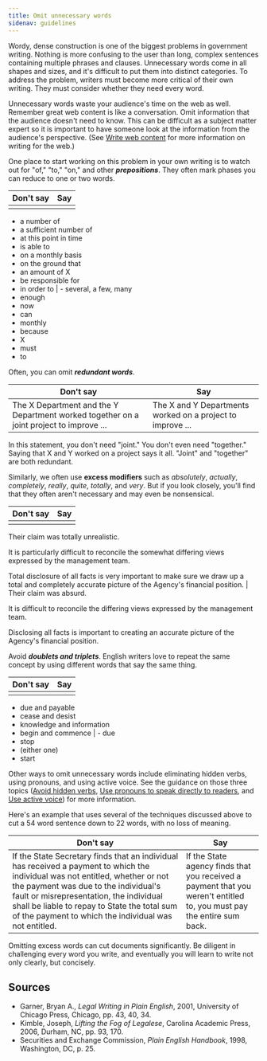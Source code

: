 ```yaml
---
title: Omit unnecessary words
sidenav: guidelines
---
```


Wordy, dense construction is one of the biggest problems in government writing. Nothing is more confusing to the user than long, complex sentences containing multiple phrases and clauses. Unnecessary words come in all shapes and sizes, and it's difficult to put them into distinct categories. To address the problem, writers must become more critical of their own writing. They must consider whether they need every word.

Unnecessary words waste your audience's time on the web as well. Remember great web content is like a conversation. Omit information that the audience doesn't need to know. This can be difficult as a subject matter expert so it is important to have someone look at the information from the audience's perspective. (See [Write web content](writeWeb.cfm) for more information on writing for the web.)

One place to start working on this problem in your own writing is to watch out for "of," "to," "on," and other _**prepositions**_. They often mark phases you can reduce to one or two words.

Don't say | Say
--------- | ---
          |

- a number of
- a sufficient number of
- at this point in time
- is able to
- on a monthly basis
- on the ground that
- an amount of X
- be responsible for
- in order to | - several, a few, many
- enough
- now
- can
- monthly
- because
- X
- must
- to

Often, you can omit **_redundant words_**.

Don't say                                                                               | Say
--------------------------------------------------------------------------------------- | ----------------------------------------------------------
The X Department and the Y Department worked together on a joint project to improve ... | The X and Y Departments worked on a project to improve ...

In this statement, you don't need "joint." You don't even need "together." Saying that X and Y worked on a project says it all. "Joint" and "together" are both redundant.

Similarly, we often use **excess modifiers** such as _absolutely_, _actually_, _completely_, _really_, _quite_, _totally_, and _very_. But if you look closely, you'll find that they often aren't necessary and may even be nonsensical.

Don't say | Say
--------- | ---
          |

Their claim was totally unrealistic.

It is particularly difficult to reconcile the somewhat differing views expressed by the management team.

Total disclosure of all facts is very important to make sure we draw up a total and completely accurate picture of the Agency's financial position. | Their claim was absurd.

It is difficult to reconcile the differing views expressed by the management team.

Disclosing all facts is important to creating an accurate picture of the Agency's financial position.

Avoid **_doublets and triplets_**. English writers love to repeat the same concept by using different words that say the same thing.

Don't say | Say
--------- | ---
          |

- due and payable
- cease and desist
- knowledge and information
- begin and commence | - due
- stop
- (either one)
- start

Other ways to omit unnecessary words include eliminating hidden verbs, using pronouns, and using active voice. See the guidance on those three topics ([Avoid hidden verbs](writeNoVerbNouns.cfm), [Use pronouns to speak directly to readers](writeYou.cfm), and [Use active voice](writeActive.cfm)) for more information.

Here's an example that uses several of the techniques discussed above to cut a 54 word sentence down to 22 words, with no loss of meaning.

Don't say                                                                                                                                                                                                                                                                                                                   | Say
--------------------------------------------------------------------------------------------------------------------------------------------------------------------------------------------------------------------------------------------------------------------------------------------------------------------------- | ---------------------------------------------------------------------------------------------------------------------
If the State Secretary finds that an individual has received a payment to which the individual was not entitled, whether or not the payment was due to the individual's fault or misrepresentation, the individual shall be liable to repay to State the total sum of the payment to which the individual was not entitled. | If the State agency finds that you received a payment that you weren't entitled to, you must pay the entire sum back.

Omitting excess words can cut documents significantly. Be diligent in challenging every word you write, and eventually you will learn to write not only clearly, but concisely.

## Sources

- Garner, Bryan A., _Legal Writing in Plain English_, 2001, University of Chicago Press, Chicago, pp. 43, 40, 34.
- Kimble, Joseph, _Lifting the Fog of Legalese_, Carolina Academic Press, 2006, Durham, NC, pp. 93, 170.
- Securities and Exchange Commission, _Plain English Handbook_, 1998, Washington, DC, p. 25.
